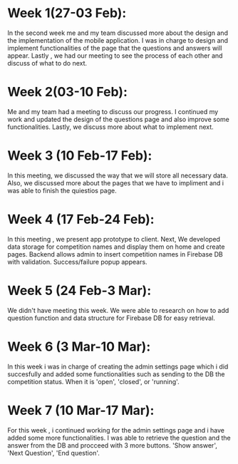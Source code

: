 # Week 1(27-03 Feb):
In the second week me and my team discussed more about the design and the implementation of the mobile application. I was in charge to design and implement
functionalities of the page that the questions and answers will appear. Lastly , we had our meeting to see the process of each other and discuss of what to do next.
# Week 2(03-10 Feb):
Me and my team had a meeting to discuss our progress. I continued my work and updated the design of the questions page and also improve some functionalities. Lastly, we discuss more about what to implement next.
# Week 3 (10 Feb-17 Feb):
In this meeting, we discussed the way that we will store all necessary data. Also, we discussed more about the pages that we have to impliment and i was able to finish the quiestios page.
# Week 4 (17 Feb-24 Feb):
In this meeting , we present app prototype to client. Next, We developed data storage for competition names and display them on home and create pages. Backend allows admin to insert competition names in Firebase DB with validation. Success/failure popup appears.
# Week 5 (24 Feb-3 Mar):
We didn't have meeting this week. We were able to research on how to add question function and data structure for Firebase DB for easy retrieval.
# Week 6 (3 Mar-10 Mar):
In this week i was in charge of creating the admin settings page which i did succesfully and added some functionalities such as sending to the DB the competition status. When it is 'open', 'closed', or 'running'.
# Week 7 (10 Mar-17 Mar):
For this week , i continued working for the admin settings page and i have added some more functionalities. I was able to retrieve the question and the answer from the DB and procceed with 3 more buttons. 'Show answer', 'Next Question', 'End question'.
